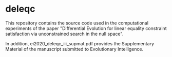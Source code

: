# deleqc

This repository contains the source code used in the computational experiments of the paper "Differential Evolution for linear equality constraint satisfaction via unconstrained search in the null space".

In addition, ei2020_deleqc_iii_supmat.pdf provides the Supplementary Material of the manuscript submitted to Evolutionary Intelligence.
